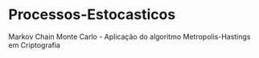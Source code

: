 # Processos-Estocasticos
Markov Chain Monte Carlo - Aplicação do algoritmo Metropolis-Hastings em Criptografia
